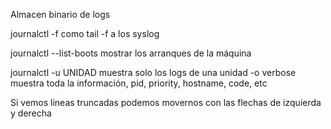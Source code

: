 Almacen binario de logs

journalctl -f
  como tail -f a los syslog

journalctl --list-boots
  mostrar los arranques de la máquina

journalctl -u UNIDAD
  muestra solo los logs de una unidad
  -o verbose
    muestra toda la información, pid, priority, hostname, code, etc

Si vemos lineas truncadas podemos movernos con las flechas de izquierda y derecha
